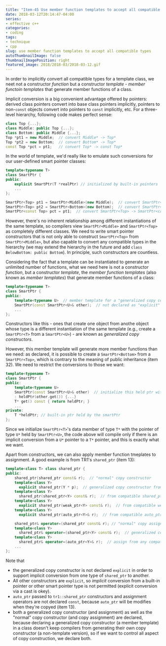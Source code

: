 ```yaml
---
title: "Item-45 Use member function templates to accept all compatible types"
date: 2018-03-12T20:14:47-04:00
series:
- effective c++
categories:
- coding
tags:
- technique
- cpp
slug: use member function templates to accept all compatible types
autoThumbnailImage: false
thumbnailImagePosition: right
featured_image: 2018/2018-03/2018-03-12.gif
---
```


In order to implicitly convert all compatible types for a template class, we neet not a constructor _function_ but a constructor _template_ - _member functoin templates_ that generate member functions of a class.
<!--more-->

Implicit conversion is a big convenient advantage offered by pointers: derived class pointers convert into base class pointers implicitly, pointers to non-`const` objects convert into pointers to `const` implicitly, etc. For a three-level hierarchy, following code makes perfect sense:

```cpp
class Top {...};
class Middle: public Top {...};
class Bottom: public Middle {...};
Top *pt1 = new Middle;  // convert Middle* -> Top*
Top *pt2 = new Bottom;  // convert Bottom* -> Top*
const Top *pct = pt1;   // convert Top* -> const Top*
```

In the world of template, we'd really like to emulate such conversions for our user-defined smart pointer classes:

```cpp
template<typename T>
class SmartPtr {
public:
    explicit SmartPtr(T *realPtr) // initialized by built-in pointers
    ...
};

SmartPtr<Top> pt1 = SmartPtr<Middle>(new Middle);  // convert SmartPtr<Middle> -> SmartPtr<Top>
SmartPtr<Top> pt2 = SmartPtr<Bottom>(new Bottom);  // convert SmartPtr<Bottom> -> SmartPtr<Top>
SmartPtr<const Top> pct = pt1;  // convert SmartPtr<Top> -> SmartPtr<const Top>
```

However, there's no inherent relationship among different instantiations of the same template, so compilers view `SmartPtr<Middle>` and `SmartPtr<Top>` as completely different classes. We need to write smart pointer constructors that is not only able to construct `SmartPtr<Top>` from `SmartPtr<Middle>`, but also capable to convert any compatible types in the hierarchy (we may extend the hierarchy in the future and add `class BelowBottom: public Bottom`). In principle, such constructors are countless.

Considering the fact that a template can be instantiated to generate an unlimited number of functions, what we need here is not a constructor _function_, but a constructor _template_, the _member function templates_ (also known as _member templates_) that generate member functions of a class:

```cpp
template<typename T>
class SmartPtr {
public:
    template<typename U>  // member template for a "generalized copy constructor"
    SmartPtr(const SmartPtr<U>& other);  // not declared as "explicit" for implicit conversion
    ...
};
```

Constructors like this - ones that create one object from anothe object whose type is a different instantiation of the same template (e.g., create a `SmartPtr<T>` from a `SmartPtr<U>`) - are known as _generalized copy constructors_.

However, this member template will generate more member functions than we need: as declared, it is possible to create a `SmartPtr<Bottom>` from a `SmartPtr<Top>`, which is contrary to the meaning of public inheritance (item 32). We need to restrict the conversions to those we want:

```cpp
template<typename T>
class SmartPtr {
public:
    template<typename U>
    SmartPtr(const SmartPtr<U>& other)  // initialize this held ptr with other's held ptr
    : heldPtr(other.get()) {...}
    T* get() const { return heldPtr; }
    ...
private:         
    T *heldPtr; // built-in ptr held by the smartPtr
};
```

Since we initialize `SmartPtr<T>`'s data member of type `T*` with the pointer of type `U*` held by `SmartPtr<U>`, the code above will compile only if there is an implicit conversion from a `U*` pointer to a `T*` pointer, and this is exactly what we want.

Apart from constructors, we can also apply member function tmeplates to assignment. A good example is from TR1's `shared_ptr` (item 13):

```cpp
template<class T> class shared_ptr {
public:
    shared_ptr(shared_ptr const& r);  // "normal" copy constructor
    template<class Y>
      explicit shared_ptr(Y * p);  // generalized copy constructor from any compatible built-in pointer
    template<class Y>
      shared_ptr(shared_ptr<Y> const& r);  // from compatible shared_ptr
    template<class Y>
      explicit shared_ptr(weak_ptr<Y> const& r);  // from compatible weak_ptr
    template<class Y>
      explicit shared_ptr(auto_ptr<Y>& r);  // from compatible auto_ptr

    shared_ptr& operator=(shared_ptr const& r); // "normal" copy assignment
    template<class Y>
      shared_ptr& operator=(shared_ptr<Y> const& r);  // generalized copy assign from any compatible shared_ptr
    template<class Y>
      shared_ptr& operator=(auto_ptr<Y>& r);  // assign from any compatible auto_ptr
    ...
};
```

Note that 

* the generalized copy constructor is not declared `explicit` in order to support implicit conversion from one type of `shared_ptr` to another. 
* All other constructors are `explicit`, so _implicit_ conversion from a built-in pointer or other smart pointer type is not permitted (explicit conversion via a cast is okey).
* `auto_ptr` passed to `tr1::shared_ptr` constructors and assignment operators are not declared `const`, because `auto_ptr` will be modifies when they're copyed (item 13).
* both a generalized copy constructor (and assignment) as well as the "normal" copy constructor (and copy assignment) are declared, because declaring a generalized copy constructor (a member template) in a class doesn't keep compilers from generating their own copy constructor (a non-template version), so if we want to control all aspect of copy construction, we declare both.
